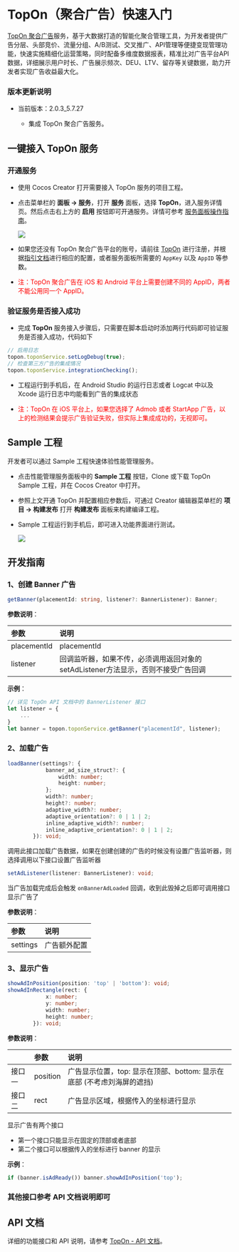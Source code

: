 # TopOn（聚合广告）快速入门

[TopOn 聚合广告](https://www.toponad.com)服务，基于大数据打造的智能化聚合管理工具，为开发者提供广告分层、头部竞价、流量分组、A/B测试、交叉推广、API管理等便捷变现管理功能，快速实施精细化运营策略，同时配备多维度数据报表，精准比对广告平台API数据，详细展示用户时长、广告展示频次、DEU、LTV、留存等关键数据，助力开发者实现广告收益最大化。

### 版本更新说明

- 当前版本：2.0.3_5.7.27 

    - 集成 TopOn 聚合广告服务。

## 一键接入 TopOn 服务

### 开通服务

- 使用 Cocos Creator 打开需要接入 TopOn 服务的项目工程。

- 点击菜单栏的 **面板 -> 服务**，打开 **服务** 面板，选择 **TopOn**，进入服务详情页。然后点击右上方的 **启用** 按钮即可开通服务。详情可参考 [服务面板操作指南](./user-guide.md)。

  ![](toponad/toponad-panel.png)

- 如果您还没有 TopOn 聚合广告平台的账号，请前往 [TopOn](https://app.toponad.com/#/register) 进行注册，并根据[指引文档](https://docs.toponad.com/#/zh-cn/android/GetStarted/TopOn_Get_Started)进行相应的配置，或者服务面板所需要的 `AppKey` 以及 `AppID` 等参数。

* <font color="red">注：TopOn 聚合广告在 iOS 和 Android 平台上需要创建不同的 AppID，两者不能公用同一个 AppID。</font>


### 验证服务是否接入成功

- 完成 **TopOn** 服务接入步骤后，只需要在脚本启动时添加两行代码即可验证服务是否接入成功，代码如下

```ts
// 启用日志
topon.toponService.setLogDebug(true);
// 检查第三方广告的集成情况
topon.toponService.integrationChecking();

```

- 工程运行到手机后，在 Android Studio 的运行日志或者 Logcat 中以及 Xcode 运行日志中均能看到广告的集成状态

* <font color="red">注：TopOn 在 iOS 平台上，如果您选择了 Admob 或者 StartApp 广告，以上的检测结果会提示广告验证失败，但实际上集成成功的，无视即可。</font>

## Sample 工程

开发者可以通过 Sample 工程快速体验性能管理服务。

- 点击性能管理服务面板中的 **Sample 工程** 按钮，Clone 或下载 TopOn Sample 工程，并在 Cocos Creator 中打开。

- 参照上文开通 TopOn 并配置相应参数后，可通过 Creator 编辑器菜单栏的 **项目 -> 构建发布** 打开 **构建发布** 面板来构建编译工程。

- Sample 工程运行到手机后，即可进入功能界面进行测试。

  ![](toponad/toponad-sample.png)

## 开发指南

### 1、创建 Banner 广告

```ts
getBanner(placementId: string, listener?: BannerListener): Banner;
```

**参数说明**：

| 参数 | 说明 |  
| :---------- | :------------- |  
|  placementId | placementId | 
|  listener | 回调监听器，如果不传，必须调用返回对象的setAdListener方法显示，否则不接受广告回调 | 

**示例**：

```js
// 详见 TopOn API 文档中的 BannerListener 接口
let listener = {
    ...
}
let banner = topon.toponService.getBanner("placementId", listener);
```

### 2、加载广告
```ts
loadBanner(settings?: {
            banner_ad_size_struct?: {
                width: number;
                height: number;
            };
            width?: number;
            height?: number;
            adaptive_width?: number;
            adaptive_orientation?: 0 | 1 | 2;
            inline_adaptive_width?: number;
            inline_adaptive_orientation?: 0 | 1 | 2;
        }): void;
```

调用此接口加载广告数据，如果在创建创建的广告的时候没有设置广告监听器，则选择调用以下接口设置广告监听器

```ts
setAdListener(listener: BannerListener): void;
```

当广告加载完成后会触发 `onBannerAdLoaded` 回调，收到此毁掉之后即可调用接口显示广告了

**参数说明**：

| 参数 | 说明 |  
| :---------- | :------------- |  
|  settings | 广告额外配置 | 

### 3、显示广告
```ts
showAdInPosition(position: 'top' | 'bottom'): void;
showAdInRectangle(rect: {
            x: number;
            y: number;
            width: number;
            height: number;
        }): void;
```

**参数说明**：

| | 参数 | 说明 |  
| :--- | :---------- | :------------- |  
| 接口一 |  position | 广告显示位置，top: 显示在顶部、bottom: 显示在底部 (不考虑刘海屏的遮挡) | 
| 接口二 |  rect | 广告显示区域，根据传入的坐标进行显示 | 

显示广告有两个接口
- 第一个接口只能显示在固定的顶部或者底部
- 第二个接口可以根据传入的坐标进行 banner 的显示

**示例**：
```ts
if (banner.isAdReady()) banner.showAdInPosition('top');
```

### 其他接口参考 API 文档说明即可


## API 文档

详细的功能接口和 API 说明，请参考 [TopOn - API 文档](https://service.cocos.com/document/api/modules/topon.html)。
